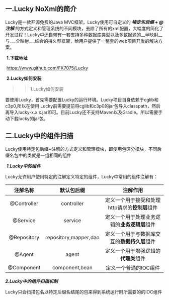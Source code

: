 ## 一.Lucky NoXml的简介

Lucky是一款开源免费的Java MVC框架，Lucky使用可自定义的 ***特定包后缀  +  @注解*** 的方式定义和管理系统的不同模块，去除了所有的xml配置，大幅度的简化了开发过程！Lucky中还自带有一套支持多种数据库类型以及多数据源的__半映射__与___全映射___结合的持久型框架，给用户提供了一整套的web项目开发的解决方案。



​	**1.下载地址**

​		<https://www.github.com/FK7075/Lucky>

​	**2.Lucky如何安装**

> > 1.Lucky如何安装

 要使用Lucky，首先需要配置Lucky的运行环境。Lucky项目自身依赖于cglib和c3p0,所以在使用       Lucky前需要提前将cglib和c3p0的jar包导入classpath，然后再导入lucky-x.x.x.jar即可。目前Lucky还不支持Maven以及Gradle。所以需要手动下载lucky的jar包。

## 二.Lucky中的组件扫描

​	Lucky使用特定包后缀+注解的方式定义和管理模块，即使用包区分模块，不同后缀名包中的类就是一组相同的组件

​	***1.Lucky中的组件***

Lucky允许用户使用特定的注解定义特定的组件，Lucky中常用的组件注解有：

|  注解名称   |      默认包后缀       |                    注解作用                    |
| :---------: | :-------------------: | :--------------------------------------------: |
| @Controller |      controller       | 定义一个用于接受和处理http请求的**控制层**组件 |
|  @Service   |        service        |  定义一个用于处理业务逻辑的**业务逻辑层**组件  |
| @Repository | repository,mapper,dao |  定义一个用于与数据库交互的**数据持久层**组件  |
|   @Agent    |         agent         |      定义一个用于增强逻辑的**代理类**组件      |
| @Component  |    component,bean     |             定义一个普通的IOC组件              |

***2.Lucky中的组件扫描机制***

Lucky只会扫描包名以特定后缀名结尾的包来得到系统运行时所需要的的IOC组件






